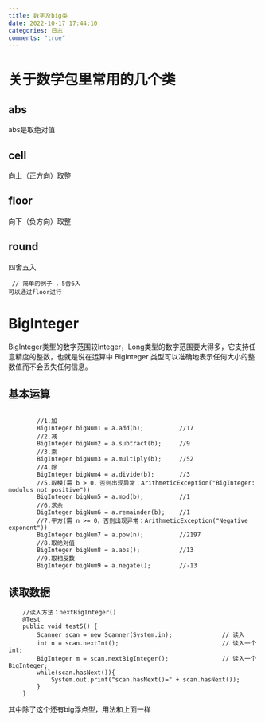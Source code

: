 ```yaml
---
title: 数字及big类
date: 2022-10-17 17:44:10
categories: 日志
comments: "true"
---
```

# 关于数学包里常用的几个类 #

## abs ##
abs是取绝对值
## cell ##
向上（正方向）取整
## floor ##
向下（负方向）取整
## round ##
 四舍五入

```
 // 简单的例子 ，5舍6入
可以通过floor进行

```

# BigInteger #
BigInteger类型的数字范围较Integer，Long类型的数字范围要大得多，它支持任意精度的整数，也就是说在运算中 BigInteger 类型可以准确地表示任何大小的整数值而不会丢失任何信息。
## 基本运算 ##

```

		//1.加
		BigInteger bigNum1 = a.add(b);			//17
		//2.减
		BigInteger bigNum2 = a.subtract(b);		//9
		//3.乘
		BigInteger bigNum3 = a.multiply(b);		//52
		//4.除
		BigInteger bigNum4 = a.divide(b);		//3
		//5.取模(需 b > 0，否则出现异常：ArithmeticException("BigInteger: modulus not positive"))
		BigInteger bigNum5 = a.mod(b);			//1
		//6.求余
		BigInteger bigNum6 = a.remainder(b);	//1
		//7.平方(需 n >= 0，否则出现异常：ArithmeticException("Negative exponent"))
		BigInteger bigNum7 = a.pow(n);			//2197
		//8.取绝对值
		BigInteger bigNum8 = a.abs();			//13
		//9.取相反数
		BigInteger bigNum9 = a.negate();		//-13
```

## 读取数据 ##

```
	//读入方法：nextBigInteger()
	@Test
	public void test5() {
		Scanner scan = new Scanner(System.in);				// 读入
		int n = scan.nextInt(); 							// 读入一个int;
		BigInteger m = scan.nextBigInteger();				// 读入一个BigInteger;
		while(scan.hasNext()){	
			System.out.print("scan.hasNext()=" + scan.hasNext());
		}
	}
```
其中除了这个还有big浮点型，用法和上面一样
